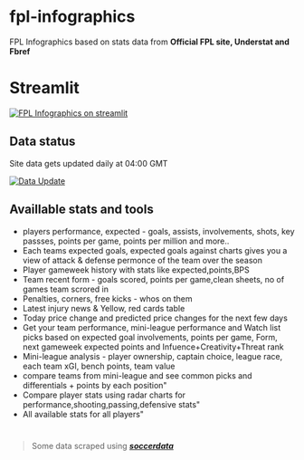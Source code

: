 # fpl-infographics
FPL Infographics based on stats data from **Official FPL site, Understat and Fbref**

# Streamlit 
[![FPL Infographics on streamlit](https://static.streamlit.io/badges/streamlit_badge_black_white.svg)](https://fpl-infographics.streamlit.app)

## Data status
Site data gets updated daily at 04:00 GMT

[![Data Update](https://github.com/GCP-Biryani/fpl-infographics/actions/workflows/main.yml/badge.svg)](https://github.com/GCP-Biryani/fpl-infographics/actions/workflows/main.yml)

## Availlable stats and tools
* players performance, expected - goals, assists, involvements, shots, key passses, points per game, points per million and more..
* Each teams expected goals, expected goals against charts gives you a view of attack & defense permonce of the team over the season
* Player gameweek history with stats like expected,points,BPS
* Team recent form - goals scored, points per game,clean sheets, no of games team scrored in
* Penalties, corners, free kicks - whos on them
* Latest injury news & Yellow, red cards table
* Today price change and predicted price changes for the next few days
* Get your team performance, mini-league performance and Watch list picks based on expected goal involvements, points per game, Form, next gameweek expected points and Infuence+Creativity+Threat rank
* Mini-league analysis - player ownership, captain choice, league race, each team xGI, bench points, team value
* compare teams from mini-league and see common picks and differentials + points by each position"
* Compare player stats using radar charts for performance,shooting,passing,defensive stats"
* All available stats for all players"
#

>  Some data scraped using ***[soccerdata](https://github.com/probberechts/soccerdata)***